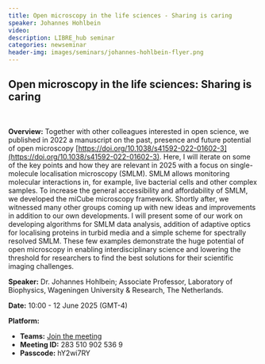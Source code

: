```yaml
---
title: Open microscopy in the life sciences - Sharing is caring
speaker: Johannes Hohlbein
video: 
description: LIBRE_hub seminar
categories: newseminar
header-img: images/seminars/johannes-hohlbein-flyer.png
---
```


## Open microscopy in the life sciences: Sharing is caring
<br>

**Overview:** 
Together with other colleagues interested in open science, we published in 2022 a manuscript on the past, presence and future potential of open microscopy [https://doi.org/10.1038/s41592-022-01602-3](https://doi.org/10.1038/s41592-022-01602-3). Here, I will iterate on some of the key points and how they are relevant in 2025 with a focus on single-molecule localisation microscopy (SMLM). SMLM allows monitoring molecular interactions in, for example, live bacterial cells and other complex samples. To increase the general accessibility and affordability of SMLM, we developed the miCube microscopy framework. Shortly after, we witnessed many other groups coming up with new ideas and improvements in addition to our own developments. I will present some of our work on developing algorithms for SMLM data analysis, addition of adaptive optics for localising proteins in turbid media and a simple scheme for spectrally resolved SMLM. These few examples demonstrate the huge potential of open microscopy in enabling interdisciplinary science and lowering the threshold for researchers to find the best solutions for their scientific imaging challenges.

**Speaker:** Dr. Johannes Hohlbein; Associate Professor, Laboratory of Biophysics, Wageningen University & Research, The Netherlands.

**Date:** 10:00 - 12 June 2025 (GMT-4)

**Platform:**
- **Teams:** [Join the meeting](https://teams.microsoft.com/l/meetup-join/19%3ameeting_NjI2YzYwYTAtNWEyMC00Mjc1LThkMjAtYWI1YTcyMDQyNTJi%40thread.v2/0?context=%7b%22Tid%22%3a%225ff5d9fa-f83f-4ac1-a4d2-eb48ea0a00d2%22%2c%22Oid%22%3a%22b066b156-36d2-4bf1-8723-85ab0bba4b91%22%7d)
- **Meeting ID:** 283 510 902 536 9
- **Passcode:** hY2wi7RY